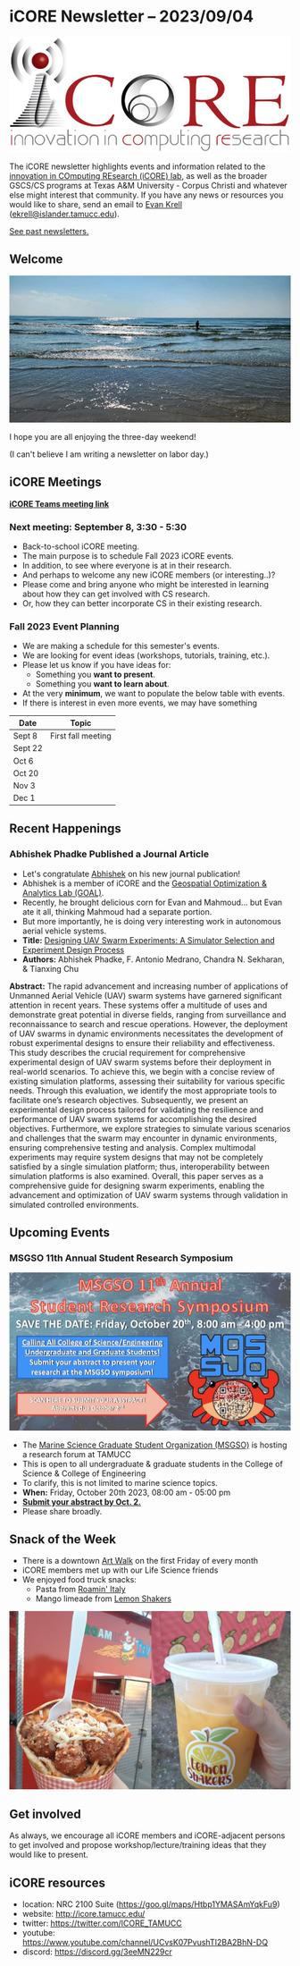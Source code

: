 # iCORE Newsletter – 2023/09/04

![logo](../img/logo_plain_sm.jpg)

The iCORE newsletter highlights events and information related to the [innovation in COmputing REsearch (iCORE) lab](https://icore.tamucc.edu/),
as well as the broader GSCS/CS programs at Texas A&M University - Corpus Christi and whatever else might interest that community.
If you have any news or resources you would like to share, send an email to [Evan Krell](https://scholar.google.com/citations?user=jLuwYGAAAAAJ&hl=en) (ekrell@islander.tamucc.edu).

[See past newsletters.](https://github.com/ekrell/icore_website/tree/main/news)

## Welcome

![Mustang Island Beach](../img/labor_day_beach.jpeg)

I hope you are all enjoying the three-day weekend!

(I can't believe I am writing a newsletter on labor day.)

## iCORE Meetings

**[iCORE Teams meeting link](https://teams.microsoft.com/l/meetup-join/19%3Ameeting_MDdlZDBiMTgtYzVjNS00YjhhLWE5OTctY2Y5YzMyYTljNzU5%40thread.v2/0?context=%7B%22Tid%22%3A%2234cbfaf1-67a6-4781-a9ca-514eb2550b66%22%2C%22Oid%22%3A%22994c008b-0707-4f3c-8ac0-73b65e733430%22%2C%22MessageId%22%3A%220%22%7D)**

### Next meeting: September 8, 3:30 - 5:30

- Back-to-school iCORE meeting.
- The main purpose is to schedule Fall 2023 iCORE events.
- In addition, to see where everyone is at in their research.
- And perhaps to welcome any new iCORE members (or interesting..)?
- Please come and bring anyone who might be interested in learning about how they can get involved with CS research.
- Or, how they can better incorporate CS in their existing research.

### Fall 2023 Event Planning

- We are making a schedule for this semester's events.
- We are looking for event ideas (workshops, tutorials, training, etc.).
- Please let us know if you have ideas for:
  - Something you **want to present**.
  - Something you **want to learn about**.
- At the very **minimum**, we want to populate the below table with events.
- If there is interest in even more events, we may have something 

| **Date** | **Topic**          |
|----------|--------------------|
| Sept 8   | First fall meeting |
| Sept 22  |                    |
| Oct 6    |                    |
| Oct 20   |                    |
| Nov 3    |                    |
| Dec 1    |                    |

## Recent Happenings

### Abhishek Phadke Published a Journal Article

- Let's congratulate [Abhishek](https://sites.google.com/view/abhishek-phadke) on his new journal publication!
- Abhishek is a member of iCORE and the [Geospatial Optimization & Analytics Lab (GOAL)](https://sites.google.com/view/abhishek-phadke).
- Recently, he brought delicious corn for Evan and Mahmoud... but Evan ate it all, thinking Mahmoud had a separate portion.
- But more importantly, he is doing very interesting work in autonomous aerial vehicle systems.
- **Title:** [Designing UAV Swarm Experiments: A Simulator Selection and Experiment Design Process](https://www.mdpi.com/1424-8220/23/17/7359)
- **Authors:** Abhishek Phadke, F. Antonio Medrano, Chandra N. Sekharan, & Tianxing Chu

**Abstract:** The rapid advancement and increasing number of applications of Unmanned Aerial Vehicle (UAV) swarm systems have garnered significant attention in recent years. These systems offer a multitude of uses and demonstrate great potential in diverse fields, ranging from surveillance and reconnaissance to search and rescue operations. However, the deployment of UAV swarms in dynamic environments necessitates the development of robust experimental designs to ensure their reliability and effectiveness. This study describes the crucial requirement for comprehensive experimental design of UAV swarm systems before their deployment in real-world scenarios. To achieve this, we begin with a concise review of existing simulation platforms, assessing their suitability for various specific needs. Through this evaluation, we identify the most appropriate tools to facilitate one’s research objectives. Subsequently, we present an experimental design process tailored for validating the resilience and performance of UAV swarm systems for accomplishing the desired objectives. Furthermore, we explore strategies to simulate various scenarios and challenges that the swarm may encounter in dynamic environments, ensuring comprehensive testing and analysis. Complex multimodal experiments may require system designs that may not be completely satisfied by a single simulation platform; thus, interoperability between simulation platforms is also examined. Overall, this paper serves as a comprehensive guide for designing swarm experiments, enabling the advancement and optimization of UAV swarm systems through validation in simulated controlled environments.

## Upcoming Events

### MSGSO 11th Annual Student Research Symposium

![MSGSO Flyer](../img/msgso.jpg)

- The [Marine Science Graduate Student Organization (MSGSO)](https://msgsoresearchforum.wixsite.com/msgsosymposium) is hosting a research forum at TAMUCC
- This is open to all undergraduate & graduate students in the College of Science & College of Engineering
- To clarify, this is not limited to marine science topics. 
- **When:** Friday, October 20th 2023,  08:00 am - 05:00 pm
- [**Submit your abstract by Oct. 2.**](https://msgsoresearchforum.wixsite.com/msgsosymposium)
- Please share broadly.

## Snack of the Week

- There is a downtown [Art Walk](https://godowntowncc.com/artwalk/) on the first Friday of every month
- iCORE members met up with our Life Science friends
- We enjoyed food truck snacks:
  - Pasta from [Roamin' Italy](https://www.facebook.com/RoaminItaly/)
  - Mango limeade from [Lemon Shakers](https://www.facebook.com/people/Lemon-Shakers/100027677786522/)

![Food from First Friday](../img/first_friday.png)

## Get involved

As always, we encourage all iCORE members and iCORE-adjacent persons to get involved and propose workshop/lecture/training ideas that they would like to present.

## iCORE resources

- location: NRC 2100 Suite (https://goo.gl/maps/Htbp1YMASAmYqkFu9)
- website: http://icore.tamucc.edu/
- twitter: https://twitter.com/ICORE_TAMUCC
- youtube: https://www.youtube.com/channel/UCvsK07PvushTI2BA2BhN-DQ
- discord: https://discord.gg/3eeMN229cr
